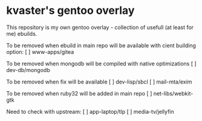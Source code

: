 # kvaster's gentoo overlay

This repository is my own gentoo overlay - collection of usefull (at least for me) ebuilds.

To be removed when ebuild in main repo will be available with cient building option:
[ ] www-apps/gitea

To be removed when mongodb will be compiled with native optimizations
[ ] dev-db/mongodb

To be removed when fix will be available
[ ] dev-lisp/sbcl
[ ] mail-mta/exim

To be removed when ruby32 will be added in main repo
[ ] net-libs/webkit-gtk

Need to check with upstream:
[ ] app-laptop/tlp
[ ] media-tv/jellyfin

